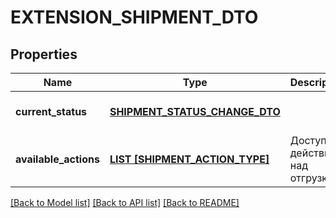 # EXTENSION_SHIPMENT_DTO

## Properties
Name | Type | Description | Notes
------------ | ------------- | ------------- | -------------
**current_status** | [**SHIPMENT_STATUS_CHANGE_DTO**](ShipmentStatusChangeDTO.md) |  | [optional] [default to null]
**available_actions** | [**LIST [SHIPMENT_ACTION_TYPE]**](ShipmentActionType.md) | Доступные действия над отгрузкой. | [default to null]

[[Back to Model list]](../README.md#documentation-for-models) [[Back to API list]](../README.md#documentation-for-api-endpoints) [[Back to README]](../README.md)


